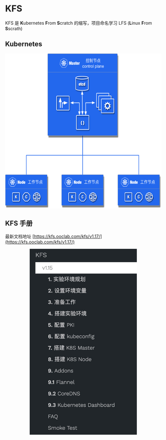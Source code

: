 # KFS

KFS 是 **K**ubernetes **F**rom **S**cratch 的缩写，项目命名学习 LFS (**L**inux **F**rom **S**scrath)

## Kubernetes

<p align="center">
  <img height="500" src="kfs/content/kubernetes/static/components.png">
</p>

## KFS 手册

最新文档地址 [https://kfs.ooclab.com/kfs/v1.17/](https://kfs.ooclab.com/kfs/v1.17/)

<p align="center">
  <img height="600" src="static/kfs-v1.15-content.png">
</p>

